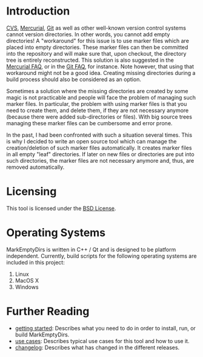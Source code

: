 
# Introduction

[CVS][cvs], [Mercurial][hg], [Git][git] as well as other well-known version control systems cannot version directories. In other words, you cannot add empty directories! A "workaround" for this issue is to use marker files which are placed into empty directories. These marker files can then be committed into the repository and will make sure that, upon checkout, the directory tree is entirely reconstructed. This solution is also suggested in the [Mercurial FAQ](http://mercurial.selenic.com/wiki/FAQ#FAQ.2FCommonProblems.I_tried_to_check_in_an_empty_directory_and_it_failed.21), or in the [Git FAQ](http://git.wiki.kernel.org/index.php/GitFaq#Can_I_add_empty_directories.3F), for instance. Note however, that using that workaround might not be a good idea. Creating missing directories during a build process should also be considered as an option.

Sometimes a solution where the missing directories are created by some magic is not practicable and people will face the problem of managing such marker files. In particular, the problem with using marker files is that you need to create them, and delete them, if they are not necessary anymore (because there were added sub-directories or files). With big source trees managing these marker files can be cumbersome and error prone.

In the past, I had been confronted with such a situation several times. This is why I decided to write an open source tool which can manage the creation/deletion of such marker files automatically. It creates marker files in all empty "leaf" directories. If later on new files or directories are put into such directories, the marker files are not necessary anymore and, thus, are removed automatically.

# Licensing

This tool is licensed under the [BSD License][license].

# Operating Systems

MarkEmptyDirs is written in C++ / Qt and is designed to be platform independent. Currently, build scripts for the following operating systems are included in this project:

1. Linux
2. MacOS X
3. Windows

# Further Reading

 * [getting started][]: Describes what you need to do in order to install, run, or build MarkEmptyDirs.
 * [use cases][]: Describes typical use cases for this tool and how to use it.
 * [changelog][]: Describes what has changed in the different releases.

[changelog]: CHANGELOG
[cvs]: http://www.nongnu.org/cvs "CVS"
[getting started]: GettingStarted
[git]: http://git-scm.com "Git"
[hg]: http://mercurial.selenic.com/wiki "Mercurial"
[license]: LICENSE
[use cases]: UseCases
